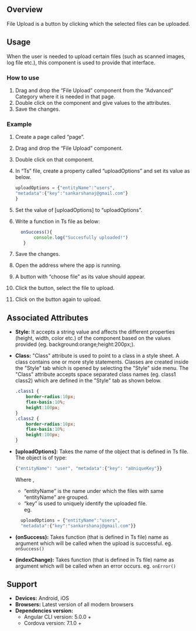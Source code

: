 ## Overview
File Upload is a button by clicking which the selected files can be uploaded.

## Usage
When the user is needed to upload certain files (such as  scanned images, log file etc.), this component is used to provide that interface.


### How to use

1. Drag and drop the “File Upload” component from the “Advanced” Category where it is needed in that page.
2. Double click on the component and give values to the attributes.
3. Save the changes.

### Example

1. Create a page called “page”.
2. Drag and drop the “File Upload” component.
3. Double click on that component.
4. In “Ts” file, create a property called “uploadOptions” and set its value as below.
    ```typescript
   uploadOptions = {"entityName":"users",
    "metadata":{"key":"sankarshanaj@gmail.com"}
    }
    ```
5. Set the value of [uploadOptions] to “uploadOptions”.
6. Write a function in Ts file as below:

    ```ts
      onSuccess(){
           console.log("Succesfully uploaded!")
       }
    ```

7. Save the changes.
8. Open the address where the app is running.
9. A button with “choose file” as its value should appear.
10. Click the button, select the file to upload.
11. Click on the button again to upload.


## Associated Attributes
- **Style:** It accepts a string value and affects the different properties (height, width, color etc.) of the component based on the values provided (eg. background:orange;height:200px;).

- **Class:** "Class" attribute is used to point to a class in a style sheet. A class contains one or more style statements. Classes are created inside the "Style" tab which is opened by selecting the "Style" side menu. The "Class" attribute accepts space separated class names (eg. class1 class2) which are defined in the "Style" tab as shown below.
    ```css
    .class1 {
        border-radius:10px;
        flex-basis:10%;
        height:100px;
    }
    .class2 {
        border-radius:10px;
        flex-basis:10%;
        height:100px;
    }
    
    ```
- **[uploadOptions]:** Takes the name of the object that is defined in Ts file. The object is of type:
    ```ts
    {"entityName": "user", "metadata":{"key": "aUniqueKey"}}
    ```
    Where ,
    - “entityName” is the name under which the files with same “entityName” are grouped.
    - “key” is used to uniquely identify the uploaded file.  
eg.
    ```ts
      uploadOptions = {"entityName":"users",
      "metadata":{"key":"sankarshanaj@gmail.com"}}
    ```

- **(onSuccess):** Takes function (that is defined in Ts file) name as argument which will be called when the upload is successful. eg. `onSuccess()`
- **(indexChange):** Takes function (that is defined in Ts file) name as argument which will be called when an error occurs. eg. `onError()`

## Support
- **Devices:** Android, iOS
- **Browsers:**  Latest version of all modern browsers
- **Dependencies version:** 
    - Angular CLI version: 5.0.0 + 
    - Cordova version: 7.1.0 +


